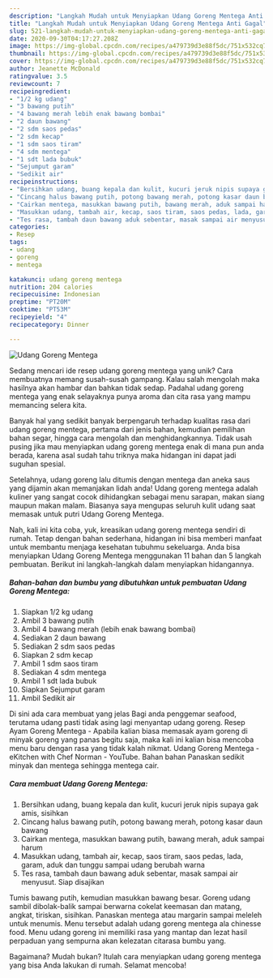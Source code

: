```yaml
---
description: "Langkah Mudah untuk Menyiapkan Udang Goreng Mentega Anti Gagal"
title: "Langkah Mudah untuk Menyiapkan Udang Goreng Mentega Anti Gagal"
slug: 521-langkah-mudah-untuk-menyiapkan-udang-goreng-mentega-anti-gagal
date: 2020-09-30T04:17:27.208Z
image: https://img-global.cpcdn.com/recipes/a479739d3e88f5dc/751x532cq70/udang-goreng-mentega-foto-resep-utama.jpg
thumbnail: https://img-global.cpcdn.com/recipes/a479739d3e88f5dc/751x532cq70/udang-goreng-mentega-foto-resep-utama.jpg
cover: https://img-global.cpcdn.com/recipes/a479739d3e88f5dc/751x532cq70/udang-goreng-mentega-foto-resep-utama.jpg
author: Jeanette McDonald
ratingvalue: 3.5
reviewcount: 7
recipeingredient:
- "1/2 kg udang"
- "3 bawang putih"
- "4 bawang merah lebih enak bawang bombai"
- "2 daun bawang"
- "2 sdm saos pedas"
- "2 sdm kecap"
- "1 sdm saos tiram"
- "4 sdm mentega"
- "1 sdt lada bubuk"
- "Sejumput garam"
- "Sedikit air"
recipeinstructions:
- "Bersihkan udang, buang kepala dan kulit, kucuri jeruk nipis supaya gak amis, sisihkan"
- "Cincang halus bawang putih, potong bawang merah, potong kasar daun bawang"
- "Cairkan mentega, masukkan bawang putih, bawang merah, aduk sampai harum"
- "Masukkan udang, tambah air, kecap, saos tiram, saos pedas, lada, garam, aduk dan tunggu sampai udang berubah warna"
- "Tes rasa, tambah daun bawang aduk sebentar, masak sampai air menyusut. Siap disajikan"
categories:
- Resep
tags:
- udang
- goreng
- mentega

katakunci: udang goreng mentega 
nutrition: 204 calories
recipecuisine: Indonesian
preptime: "PT20M"
cooktime: "PT53M"
recipeyield: "4"
recipecategory: Dinner

---
```



![Udang Goreng Mentega](https://img-global.cpcdn.com/recipes/a479739d3e88f5dc/751x532cq70/udang-goreng-mentega-foto-resep-utama.jpg)

Sedang mencari ide resep udang goreng mentega yang unik? Cara membuatnya memang susah-susah gampang. Kalau salah mengolah maka hasilnya akan hambar dan bahkan tidak sedap. Padahal udang goreng mentega yang enak selayaknya punya aroma dan cita rasa yang mampu memancing selera kita.

Banyak hal yang sedikit banyak berpengaruh terhadap kualitas rasa dari udang goreng mentega, pertama dari jenis bahan, kemudian pemilihan bahan segar, hingga cara mengolah dan menghidangkannya. Tidak usah pusing jika mau menyiapkan udang goreng mentega enak di mana pun anda berada, karena asal sudah tahu triknya maka hidangan ini dapat jadi suguhan spesial.

Setelahnya, udang goreng lalu ditumis dengan mentega dan aneka saus yang dijamin akan memanjakan lidah anda! Udang goreng mentega adalah kuliner yang sangat cocok dihidangkan sebagai menu sarapan, makan siang maupun makan malam. Biasanya saya mengupas seluruh kulit udang saat memasak untuk putri Udang Goreng Mentega.


Nah, kali ini kita coba, yuk, kreasikan udang goreng mentega sendiri di rumah. Tetap dengan bahan sederhana, hidangan ini bisa memberi manfaat untuk membantu menjaga kesehatan tubuhmu sekeluarga. Anda bisa menyiapkan Udang Goreng Mentega menggunakan 11 bahan dan 5 langkah pembuatan. Berikut ini langkah-langkah dalam menyiapkan hidangannya.

<!--inarticleads1-->

##### Bahan-bahan dan bumbu yang dibutuhkan untuk pembuatan Udang Goreng Mentega:

1. Siapkan 1/2 kg udang
1. Ambil 3 bawang putih
1. Ambil 4 bawang merah (lebih enak bawang bombai)
1. Sediakan 2 daun bawang
1. Sediakan 2 sdm saos pedas
1. Siapkan 2 sdm kecap
1. Ambil 1 sdm saos tiram
1. Sediakan 4 sdm mentega
1. Ambil 1 sdt lada bubuk
1. Siapkan Sejumput garam
1. Ambil Sedikit air


Di sini ada cara membuat yang jelas Bagi anda penggemar seafood, terutama udang pasti tidak asing lagi menyantap udang goreng. Resep Ayam Goreng Mentega - Apabila kalian biasa memasak ayam goreng di minyak goreng yang panas begitu saja, maka kali ini kalian bisa mencoba menu baru dengan rasa yang tidak kalah nikmat. Udang Goreng Mentega - eKitchen with Chef Norman - YouTube. Bahan bahan Panaskan sedikit minyak dan mentega sehingga mentega cair. 

<!--inarticleads2-->

##### Cara membuat Udang Goreng Mentega:

1. Bersihkan udang, buang kepala dan kulit, kucuri jeruk nipis supaya gak amis, sisihkan
1. Cincang halus bawang putih, potong bawang merah, potong kasar daun bawang
1. Cairkan mentega, masukkan bawang putih, bawang merah, aduk sampai harum
1. Masukkan udang, tambah air, kecap, saos tiram, saos pedas, lada, garam, aduk dan tunggu sampai udang berubah warna
1. Tes rasa, tambah daun bawang aduk sebentar, masak sampai air menyusut. Siap disajikan


Tumis bawang putih, kemudian masukkan bawang besar. Goreng udang sambil dibolak-balik sampai berwarna cokelat keemasan dan matang, angkat, tiriskan, sisihkan. Panaskan mentega atau margarin sampai meleleh untuk menumis. Menu tersebut adalah udang goreng mentega ala chinesse food. Menu udang goreng ini memiliki rasa yang mantap dan lezat hasil perpaduan yang sempurna akan kelezatan citarasa bumbu yang. 

Bagaimana? Mudah bukan? Itulah cara menyiapkan udang goreng mentega yang bisa Anda lakukan di rumah. Selamat mencoba!
